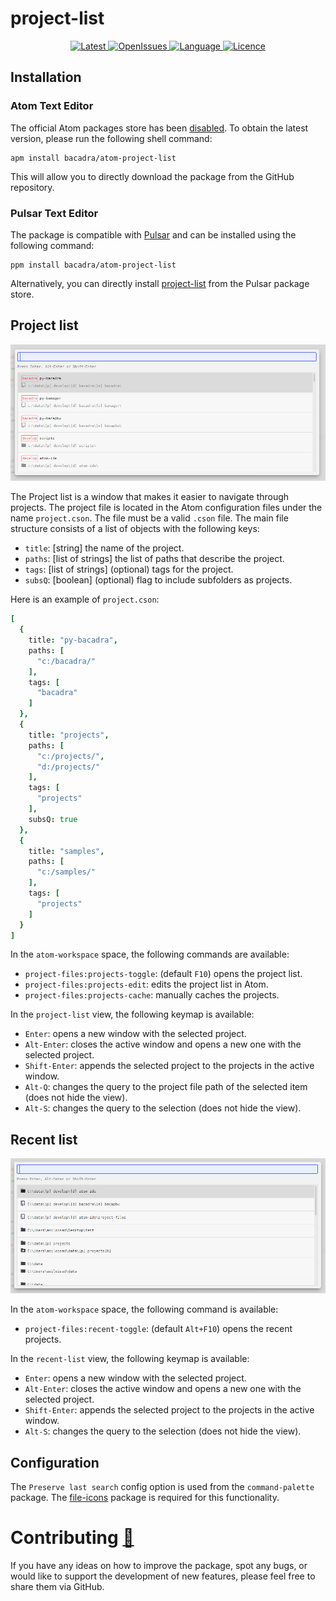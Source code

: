 # project-list

<p align="center">
  <a href="https://github.com/bacadra/atom-project-list/tags">
  <img src="https://img.shields.io/github/v/tag/bacadra/atom-project-list?style=for-the-badge&label=Latest&color=blue" alt="Latest">
  </a>
  <a href="https://github.com/bacadra/atom-project-list/issues">
  <img src="https://img.shields.io/github/issues-raw/bacadra/atom-project-list?style=for-the-badge&color=blue" alt="OpenIssues">
  </a>
  <a href="https://github.com/bacadra/atom-project-list/blob/master/package.json">
  <img src="https://img.shields.io/github/languages/top/bacadra/atom-project-list?style=for-the-badge&color=blue" alt="Language">
  </a>
  <a href="https://github.com/bacadra/atom-project-list/blob/master/LICENSE">
  <img src="https://img.shields.io/github/license/bacadra/atom-project-list?style=for-the-badge&color=blue" alt="Licence">
  </a>
</p>

## Installation

### Atom Text Editor

The official Atom packages store has been [disabled](https://github.blog/2022-06-08-sunsetting-atom/). To obtain the latest version, please run the following shell command:

```shell
apm install bacadra/atom-project-list
```

This will allow you to directly download the package from the GitHub repository.

### Pulsar Text Editor

The package is compatible with [Pulsar](https://pulsar-edit.dev/) and can be installed using the following command:

```shell
ppm install bacadra/atom-project-list
```

Alternatively, you can directly install [project-list](https://web.pulsar-edit.dev/packages/project-list) from the Pulsar package store.

## Project list

![project-list](https://github.com/bacadra/atom-project-files/raw/master/assets/project-list.png)

The Project list is a window that makes it easier to navigate through projects. The project file is located in the Atom configuration files under the name `project.cson`. The file must be a valid `.cson` file. The main file structure consists of a list of objects with the following keys:

* `title`: [string] the name of the project.
* `paths`: [list of strings] the list of paths that describe the project.
* `tags`: [list of strings] (optional) tags for the project.
* `subsQ`: [boolean] (optional) flag to include subfolders as projects.

Here is an example of `project.cson`:

```cson
[
  {
    title: "py-bacadra",
    paths: [
      "c:/bacadra/"
    ],
    tags: [
      "bacadra"
    ]
  },
  {
    title: "projects",
    paths: [
      "c:/projects/",
      "d:/projects/"
    ],
    tags: [
      "projects"
    ],
    subsQ: true
  },
  {
    title: "samples",
    paths: [
      "c:/samples/"
    ],
    tags: [
      "projects"
    ]
  }
]
```

In the `atom-workspace` space, the following commands are available:

* `project-files:projects-toggle`: (default `F10`) opens the project list.
* `project-files:projects-edit`: edits the project list in Atom.
* `project-files:projects-cache`: manually caches the projects.

In the `project-list` view, the following keymap is available:

* `Enter`: opens a new window with the selected project.
* `Alt-Enter`: closes the active window and opens a new one with the selected project.
* `Shift-Enter`: appends the selected project to the projects in the active window.
* `Alt-Q`: changes the query to the project file path of the selected item (does not hide the view).
* `Alt-S`: changes the query to the selection (does not hide the view).

## Recent list

![recent-list](https://github.com/bacadra/atom-project-files/raw/master/assets/recent-list.png)

In the `atom-workspace` space, the following command is available:

* `project-files:recent-toggle`: (default `Alt+F10`) opens the recent projects.

In the `recent-list` view, the following keymap is available:

* `Enter`: opens a new window with the selected project.
* `Alt-Enter`: closes the active window and opens a new one with the selected project.
* `Shift-Enter`: appends the selected project to the projects in the active window.
* `Alt-S`: changes the query to the selection (does not hide the view).

## Configuration

The `Preserve last search` config option is used from the `command-palette` package. The [file-icons](https://github.com/file-icons/atom) package is required for this functionality.

# Contributing [🍺](https://www.buymeacoffee.com/asiloisad)

If you have any ideas on how to improve the package, spot any bugs, or would like to support the development of new features, please feel free to share them via GitHub.
